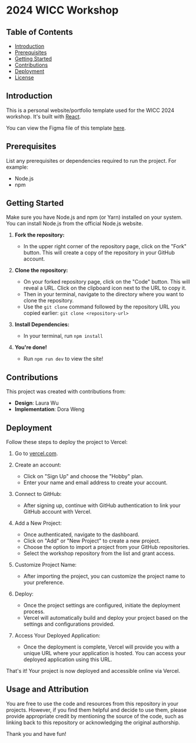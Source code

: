 # 2024 WICC Workshop

## Table of Contents

- [Introduction](#introduction)
- [Prerequisites](#prerequisites)
- [Getting Started](#getting-started)
- [Contributions](#contributions)
- [Deployment](#deployment)
- [License](#usage-and-attribution)

## Introduction

This is a personal website/portfolio template used for the WICC 2024 workshop. It's built with [React](https://reactjs.org).

You can view the Figma file of this template [here](https://www.figma.com/file/uTyUhNtDpYuW5mKwm6eT2S/Workshop-Template?type=design&mode=design&t=tMpD9KjtmPxIvPP1-1).

## Prerequisites

List any prerequisites or dependencies required to run the project. For example:

- Node.js
- npm

## Getting Started

Make sure you have Node.js and npm (or Yarn) installed on your system. You can install Node.js from the official Node.js website.

1. **Fork the repository:**

   - In the upper right corner of the repository page, click on the "Fork" button. This will create a copy of the repository in your GitHub account.

2. **Clone the repository:**

   - On your forked repository page, click on the "Code" button. This will reveal a URL. Click on the clipboard icon next to the URL to copy it.
   - Then in your terminal, navigate to the directory where you want to clone the repository.
   - Use the `git clone` command followed by the repository URL you copied earlier: `git clone <repository-url>`

3. **Install Dependencies:**

   - In your terminal, run `npm install`

4. **You're done!**
   - Run `npm run dev` to view the site!

## Contributions

This project was created with contributions from:

- **Design**: Laura Wu
- **Implementation**: Dora Weng

## Deployment

Follow these steps to deploy the project to Vercel:

1. Go to [vercel.com](https://vercel.com).

2. Create an account:

   - Click on "Sign Up" and choose the "Hobby" plan.
   - Enter your name and email address to create your account.

3. Connect to GitHub:

   - After signing up, continue with GitHub authentication to link your GitHub account with Vercel.

4. Add a New Project:

   - Once authenticated, navigate to the dashboard.
   - Click on "Add" or "New Project" to create a new project.
   - Choose the option to import a project from your GitHub repositories.
   - Select the workshop repository from the list and grant access.

5. Customize Project Name:

   - After importing the project, you can customize the project name to your preference.

6. Deploy:

   - Once the project settings are configured, initiate the deployment process.
   - Vercel will automatically build and deploy your project based on the settings and configurations provided.

7. Access Your Deployed Application:
   - Once the deployment is complete, Vercel will provide you with a unique URL where your application is hosted. You can access your deployed application using this URL.

That's it! Your project is now deployed and accessible online via Vercel.

## Usage and Attribution

You are free to use the code and resources from this repository in your projects. However, if you find them helpful and decide to use them, please provide appropriate credit by mentioning the source of the code, such as linking back to this repository or acknowledging the original authorship.

Thank you and have fun!
